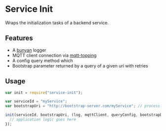 # Service Init

Wraps the initialization tasks of a backend service.

## Features

* A [bunyan](https://www.npmjs.com/package/bunyan) logger
* MQTT client connection via [mqtt-topping](https://www.npmjs.com/package/mqtt-topping)
* A config query method which 
* Bootstrap parameter returned by a query of a given uri with retries

## Usage

```javascript
var init = require("service-init");

var serviceId = "myService";
var bootstrapUri = "http://bootstrap-server.com/myService"; // process.env is used for bootstrapping if null

init(serviceId, bootstrapUri, (log, mqttClient, queryConfig, bootstrapData) => {
  // application logic goes here
});
```
